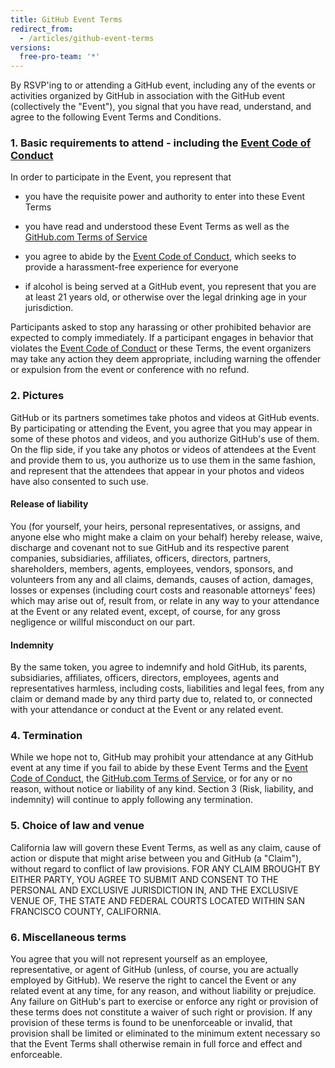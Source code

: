 ```yaml
---
title: GitHub Event Terms
redirect_from:
  - /articles/github-event-terms
versions:
  free-pro-team: '*'
---
```


By RSVP'ing to or attending a GitHub event, including any of the events or activities organized by GitHub in association with the GitHub event (collectively the "Event"), you signal that you have read, understand, and agree to the following Event Terms and Conditions.

### 1. Basic requirements to attend - including the [Event Code of Conduct](/articles/github-event-code-of-conduct)

In order to participate in the Event, you represent that

- you have the requisite power and authority to enter into these Event Terms

- you have read and understood these Event Terms as well as the [GitHub.com Terms of Service](/articles/github-terms-of-service/)

- you agree to abide by the [Event Code of Conduct](/articles/github-event-code-of-conduct), which seeks to provide a harassment-free experience for everyone

- if alcohol is being served at a GitHub event, you represent that you are at least 21 years old, or otherwise over the legal drinking age in your jurisdiction.

Participants asked to stop any harassing or other prohibited behavior are expected to comply immediately. If a participant engages in behavior that violates the [Event Code of Conduct](/articles/github-event-code-of-conduct) or these Terms, the event organizers may take any action they deem appropriate, including warning the offender or expulsion from the event or conference with no refund.

### 2. Pictures

GitHub or its partners sometimes take photos and videos at GitHub events. By participating or attending the Event, you agree that you may appear in some of these photos and videos, and you authorize GitHub's use of them. On the flip side, if you take any photos or videos of attendees at the Event and provide them to us, you authorize us to use them in the same fashion, and represent that the attendees that appear in your photos and videos have also consented to such use.


#### Release of liability
You (for yourself, your heirs, personal representatives, or assigns, and anyone else who might make a claim on your behalf) hereby release, waive, discharge and covenant not to sue GitHub and its respective parent companies, subsidiaries, affiliates, officers, directors, partners, shareholders, members, agents, employees, vendors, sponsors, and volunteers from any and all claims, demands, causes of action, damages, losses or expenses (including court costs and reasonable attorneys' fees) which may arise out of, result from, or relate in any way to your attendance at the Event or any related event, except, of course, for any gross negligence or willful misconduct on our part.

#### Indemnity
By the same token, you agree to indemnify and hold GitHub, its parents, subsidiaries, affiliates, officers, directors, employees, agents and representatives harmless, including costs, liabilities and legal fees, from any claim or demand made by any third party due to, related to, or connected with your attendance or conduct at the Event or any related event.

### 4. Termination

While we hope not to, GitHub may prohibit your attendance at any GitHub event at any time if you fail to abide by these Event Terms and the [Event Code of Conduct](/articles/github-event-code-of-conduct), the [GitHub.com Terms of Service](/articles/github-terms-of-service/), or for any or no reason, without notice or liability of any kind. Section 3 (Risk, liability, and indemnity) will continue to apply following any termination.

### 5. Choice of law and venue

California law will govern these Event Terms, as well as any claim, cause of action or dispute that might arise between you and GitHub (a "Claim"), without regard to conflict of law provisions. FOR ANY CLAIM BROUGHT BY EITHER PARTY, YOU AGREE TO SUBMIT AND CONSENT TO THE PERSONAL AND EXCLUSIVE JURISDICTION IN, AND THE EXCLUSIVE VENUE OF, THE STATE AND FEDERAL COURTS LOCATED WITHIN SAN FRANCISCO COUNTY, CALIFORNIA.

### 6. Miscellaneous terms

You agree that you will not represent yourself as an employee, representative, or agent of GitHub (unless, of course, you are actually employed by GitHub). We reserve the right to cancel the Event or any related event at any time, for any reason, and without liability or prejudice. Any failure on GitHub's part to exercise or enforce any right or provision of these terms does not constitute a waiver of such right or provision. If any provision of these terms is found to be unenforceable or invalid, that provision shall be limited or eliminated to the minimum extent necessary so that the Event Terms shall otherwise remain in full force and effect and enforceable.
